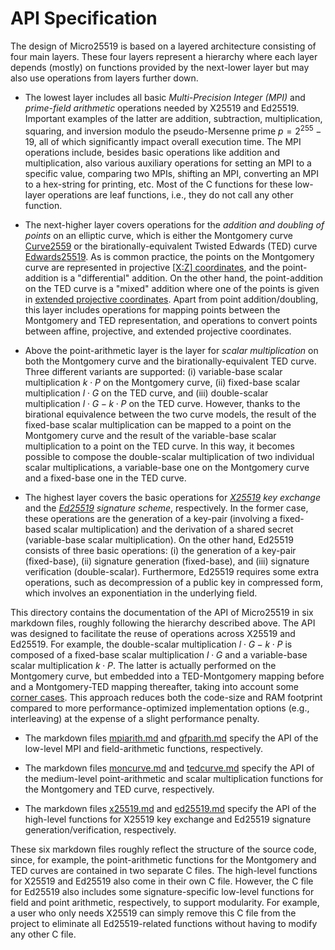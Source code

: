 # API Specification

The design of Micro25519 is based on a layered architecture consisting of four main layers. These four layers represent a hierarchy where each layer depends (mostly) on functions provided by the next-lower layer but may also use operations from layers further down.

- The lowest layer includes all basic _Multi-Precision Integer (MPI)_ and _prime-field arithmetic_ operations needed by X25519 and Ed25519. Important examples of the latter are addition, subtraction, multiplication, squaring, and inversion modulo the pseudo-Mersenne prime $p = 2^{255} - 19$, all of which significantly impact overall execution time. The MPI operations include, besides basic operations like addition and multiplication, also various auxiliary operations for setting an MPI to a specific value, comparing two MPIs, shifting an MPI, converting an MPI to a hex-string for printing, etc. Most of the C functions for these low-layer operations are leaf functions, i.e., they do not call any other function.

- The next-higher layer covers operations for the _addition and doubling of points_ on an elliptic curve, which is either the Montgomery curve [Curve2559](https://datatracker.ietf.org/doc/html/rfc7748#section-4.1) or the birationally-equivalent Twisted Edwards (TED) curve [Edwards25519](https://datatracker.ietf.org/doc/html/rfc8032#section-5). As is common practice, the points on the Montgomery curve are represented in projective [[X:Z] coordinates](http://hyperelliptic.org/EFD/g1p/auto-montgom-xz.html), and the point-addition is a "differential" addition. On the other hand, the point-addition on the TED curve is a "mixed" addition where one of the points is given in [extended projective coordinates](http://www.hyperelliptic.org/EFD/g1p/auto-twisted-extended.html). Apart from point addition/doubling, this layer includes operations for mapping points between the Montgomery and TED representation, and operations to convert points between affine, projective, and extended projective coordinates.

- Above the point-arithmetic layer is the layer for _scalar multiplication_ on both the Montgomery curve and the birationally-equivalent TED curve. Three different variants are supported: (i) variable-base  scalar multiplication $k \cdot P$ on the Montgomery curve, (ii) fixed-base scalar multiplication $l \cdot G$ on the TED curve, and (iii) double-scalar multiplication $l \cdot G - k \cdot P$ on the TED curve. However, thanks to the birational equivalence between the two curve models, the result of the fixed-base scalar multiplication can be mapped to a point on the Montgomery curve and the result of the variable-base scalar multiplication to a point on the TED curve. In this way, it becomes possible to compose the double-scalar multiplication of two individual scalar multiplications, a variable-base one on the Montgomery curve and a fixed-base one in the TED curve.

- The highest layer covers the basic operations for _[X25519](https://cr.yp.to/ecdh.html) key exchange_ and the _[Ed25519](https://ed25519.cr.yp.to) signature scheme_, respectively. In the former case, these operations are the generation of a key-pair (involving a fixed-based scalar multiplication) and the derivation of a shared secret (variable-base scalar multiplication). On the other hand, Ed25519 consists of three basic operations: (i) the generation of a key-pair (fixed-base), (ii) signature generation (fixed-base), and (iii) signature verification (double-scalar). Furthermore, Ed25519 requires some extra operations, such as decompression of a public key in compressed form, which involves an exponentiation in the underlying field.

This directory contains the documentation of the API of Micro25519 in six markdown files, roughly following the hierarchy described above. The API was designed to facilitate the reuse of operations across X25519 and Ed25519. For example, the double-scalar multiplication $l \cdot G - k \cdot P$ is composed of a fixed-base scalar multiplication $l \cdot G$ and a variable-base scalar multiplication $k \cdot P$. The latter is actually performed on the Montgomery curve, but embedded into a TED-Montgomery mapping before and a Montgomery-TED mapping thereafter, taking into account some [corner cases](https://orbilu.uni.lu/handle/10993/49970). This approach reduces both the code-size and RAM footprint compared to more performance-optimized implementation options (e.g., interleaving) at the expense of a slight performance penalty.

- The markdown files [mpiarith.md](./mpiarith.md) and [gfparith.md](./gfparith.md) specify the API of the low-level MPI and field-arithmetic functions, respectively.

- The markdown files [moncurve.md](./moncurve.md) and [tedcurve.md](./tedcurve.md) specify the API of the medium-level point-arithmetic and scalar multiplication functions for the Montgomery and TED curve, respectively.

- The markdown files [x25519.md](./x25519.md) and [ed25519.md](./ed25519.md) specify the API of the high-level functions for X25519 key exchange and Ed25519 signature generation/verification, respectively.

These six markdown files roughly reflect the structure of the source code, since, for example, the point-arithmetic functions for the Montgomery and TED curves are contained in two separate C files. The high-level functions for X25519 and Ed25519 also come in their own C file. However, the C file for Ed25519 also includes some signature-specific low-level functions for field and point arithmetic, respectively, to support modularity. For example, a user who only needs X25519 can simply remove this C file from the project to eliminate all Ed25519-related functions without having to modify any other C file.
